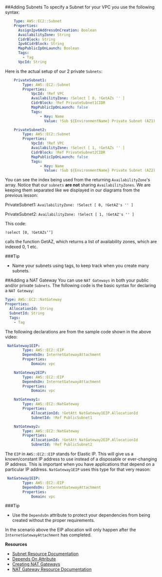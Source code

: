##Adding Subnets
To specify a Subnet for your VPC you use the following syntax:
```yaml
    Type: AWS::EC2::Subnet
    Properties: 
      AssignIpv6AddressOnCreation: Boolean
      AvailabilityZone: String
      CidrBlock: String
      Ipv6CidrBlock: String
      MapPublicIpOnLaunch: Boolean
      Tags: 
        - Tag
      VpcId: String
```

Here is the actual setup of our 2 private ```Subnets```:

```yaml
    PrivateSubnet1: 
        Type: AWS::EC2::Subnet
        Properties:
            VpcId: !Ref VPC
            AvailabilityZone: !Select [ 0, !GetAZs '' ]
            CidrBlock: !Ref PrivateSubnet1CIDR
            MapPublicIpOnLaunch: false
            Tags: 
                - Key: Name 
                  Value: !Sub ${EnvironmentName} Private Subnet (AZ1)

    PrivateSubnet2: 
        Type: AWS::EC2::Subnet
        Properties:
            VpcId: !Ref VPC
            AvailabilityZone: !Select [ 1, !GetAZs '' ]
            CidrBlock: !Ref PrivateSubnet2CIDR
            MapPublicIpOnLaunch: false
            Tags: 
                - Key: Name 
                  Value: !Sub ${EnvironmentName} Private Subnet (AZ2)
```

You can see the index being used from the returning ```AvailabilityZone```'s array. Notice that our ```subnets``` **are not** sharing ```AvailabilityZones```. We are keeping them separated like we displayed in our diagrams from the previous lesson:

PrivateSubnet1: ```AvailabilityZone: !Select [ 0, !GetAZ's '' ]```

PrivateSubnet2: ```AvailabilityZone: !Select [ 1, !GetAZ's '' ]```

This code:

```text
!select [0, !GetAZs‘’]
```
calls the function GetAZ, which returns a list of availability zones, which are indexed 0, 1 etc.

###Tip
* Name your subnets using tags, to keep track when you create many subnets.

##Adding a NAT Gateway
You can use ```NAT Gateways``` in both your public and/or private ```Subnets```. The following code is the basic syntax for declaring a ```NAT Gateway```:

```yaml
Type: AWS::EC2::NatGateway
Properties: 
  AllocationId: String
  SubnetId: String
  Tags: 
    - Tag
```


The following declarations are from the sample code shown in the above video:

```yaml
 NatGateway1EIP:
        Type: AWS::EC2::EIP
        DependsOn: InternetGatewayAttachment
        Properties: 
            Domain: vpc

    NatGateway2EIP:
        Type: AWS::EC2::EIP
        DependsOn: InternetGatewayAttachment
        Properties:
            Domain: vpc

    NatGateway1: 
        Type: AWS::EC2::NatGateway
        Properties: 
            AllocationId: !GetAtt NatGateway1EIP.AllocationId
            SubnetId: !Ref PublicSubnet1

    NatGateway2: 
        Type: AWS::EC2::NatGateway
        Properties:
            AllocationId: !GetAtt NatGateway2EIP.AllocationId
            SubnetId: !Ref PublicSubnet2
```



The ```EIP``` in ```AWS::EC2::EIP``` stands for Elastic IP. This will give us a known/constant IP address to use instead of a disposable or ever-changing IP address. This is important when you have applications that depend on a particular IP address. ```NatGateway1EIP``` uses this type for that very reason:

```yaml
 NatGateway1EIP:
        Type: AWS::EC2::EIP
        DependsOn: InternetGatewayAttachment
        Properties: 
            Domain: vpc
```

###Tip
* Use the ```DependsOn``` attribute to protect your dependencies from being created without the proper requirements.

In the scenario above the EIP allocation will only happen after the ```InternetGatewayAttachment``` has completed.



**Resources**
* [Subnet Resource Documentation](https://docs.aws.amazon.com/AWSCloudFormation/latest/UserGuide/aws-resource-ec2-subnet.html)
* [Depends On Attribute](https://docs.aws.amazon.com/AWSCloudFormation/latest/UserGuide/aws-attribute-dependson.html)
* [Creating NAT Gateways](https://docs.aws.amazon.com/vpc/latest/userguide/vpc-nat-gateway.html#nat-gateway-creating)
* [NAT Gateway Resource Documentation](https://docs.aws.amazon.com/AWSCloudFormation/latest/UserGuide/aws-resource-ec2-natgateway.html)